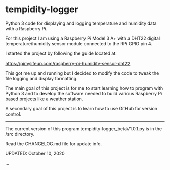 # tempidity-logger

Python 3 code for displaying and logging temperature and humidity data with a Raspberry Pi.

For this project I am using a Raspberry Pi Model 3 A+ with a DHT22 digital 
temperature/humidity sensor module connected to the RPi GPIO pin 4.

I started the project by following the guide located at:

https://pimylifeup.com/raspberry-pi-humidity-sensor-dht22

This got me up and running but I decided to modify the code to tweak the file logging and
display formatting.

The main goal of this project is for me to start learning how to program with Python 3 and to develop
the software needed to build various Raspberry Pi based projects like a weather station.

A secondary goal of this project is to learn how to use GitHub for version control.

***********************************************************************************

The current version of this program tempidity-logger_betaV1.0.1.py is in the /src directory.

Read the CHANGELOG.md file for update info.

UPDATED: October 10, 2020

...
